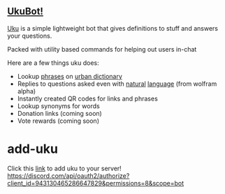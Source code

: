 ## [UkuBot!](https://discord.com/api/oauth2/authorize?client_id=943130465286647829&permissions=8&scope=bot)

[Uku](img=https://cdn.discordapp.com/avatars/943130465286647829/760126eaff2a7f42c149a03c8203dc1c.png?size=4096) is a simple lightweight bot that gives definitions to stuff and answers your questions.

Packed with utility based commands for helping out  users in-chat

Here are a few things uku does:
- Lookup [phrases](https://i.imgur.com/EWs1VOz.png) on [urban dictionary](https://www.urbandictionary.com/)
- Replies to questions asked even with [natural](https://i.imgur.com/dSVNFKG.png) [language](https://media.discordapp.net/attachments/996107451130712104/996112373926613062/unknown.png) (from wolfram alpha)
- Instantly created QR codes for links and phrases
- Lookup synonyms for words
- Donation links (coming soon)
- Vote rewards (coming soon)

# add-uku
Click this [link](https://discord.com/api/oauth2/authorize?client_id=943130465286647829&permissions=8&scope=bot) to add uku to your server!
https://discord.com/api/oauth2/authorize?client_id=943130465286647829&permissions=8&scope=bot
